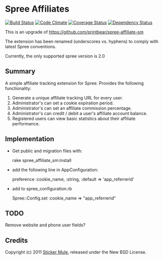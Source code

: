 # Spree Affiliates

[![Build Status](https://secure.travis-ci.org/jdutil/spree_affiliates.png)](http://travis-ci.org/jdutil/spree_affiliates)
[![Code Climate](https://codeclimate.com/github/jdutil/spree_affiliates.png)](https://codeclimate.com/github/jdutil/spree_affiliates)
[![Coverage Status](https://coveralls.io/repos/jdutil/spree_affiliates/badge.png?branch=master)](https://coveralls.io/r/jdutil/spree_affiliates)
[![Dependency Status](https://gemnasium.com/jdutil/spree_affiliates.png?travis)](https://gemnasium.com/jdutil/spree_affiliates)

This is an upgrade of https://github.com/printbear/spree-affiliate-sm

The extension has been renamed (underscores vs. hyphens) to comply with latest Spree conventions.

Currently, the only supported spree version is 2.0

## Summary

A simple affiliate tracking extension for Spree.  Provides the following functionality:

1. Generate a unique affiliate tracking URL for every user. 
2. Administrator's can set a cookie expiration period. 
3. Administrator's can set an affiliate commission percentage.
4. Administrator's can credit / debit a user's affiliate account balance. 
5. Registered users can view basic statistics about their affiliate performance. 

## Implementation

* Get public and migration files with:

    rake spree_affiliate_sm:install

* add the following line in AppConfiguration:

    preference :cookie_name, :string, :default => 'app_referrerid'

* add to spree_configuration.rb

    Spree::Config.set :cookie_name => "app_referrerid"

## TODO

Remove website and phone user fields?

## Credits

Copyright (c) 2011 [Sticker Mule](http://www.stickermule.com/), released under the New BSD License.
